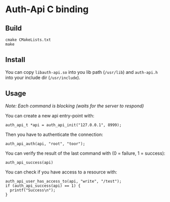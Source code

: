 # Auth-Api C binding

## Build

    cmake CMakeLists.txt
    make

## Install

You can copy `libauth-api.so` into you lib path (`/usr/lib`) and `auth-api.h` into your include dir (`/usr/include`).

## Usage

*Note: Each command is blocking (waits for the server to respond)*

You can create a new api entry-point with:

    auth_api_t *api = auth_api_init("127.0.0.1", 8999);

Then you have to authenticate the connection:

    auth_api_auth(api, "root", "toor");

You can verify the result of the last command with (0 = failure, 1 = success):

    auth_api_success(api)

You can check if you have access to a resource with:

    auth_api_user_has_access_to(api, "write", "/test");
    if (auth_api_success(api) == 1) {
      printf("Success\n");
    }
